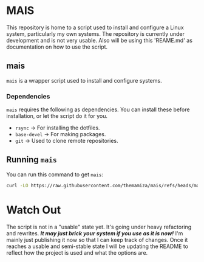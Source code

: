 # MAIS

This repository is home to a script used to install and configure a Linux system, particularly my own systems.
The repository is currently under development and is not very usable.
Also will be using this 'REAME.md' as documentation on how to use the script.

## mais

`mais` is a wrapper script used to install and configure systems.

### Dependencies

`mais` requires the following as dependencies. You can install these before installation,
or let the script do it for you.
* `rsync` &rarr; For installing the dotfiles.
* `base-devel` &rarr; For making packages.
* `git` &rarr; Used to clone remote repositories.

## Running `mais`
You can run this command to get `mais`:
``` bash
curl -LO https://raw.githubusercontent.com/themamiza/mais/refs/heads/main/mais && chmod +x mais
```
# Watch Out

The script is not in a "usable" state yet. It's going under heavy refactoring and rewrites.
***It may just brick your system if you use as it is now!***
I'm mainly just publishing it now so that I can keep track of changes.
Once it reaches a usable and semi-stable state I will be updating the README to reflect how
the project is used and what the options are.
